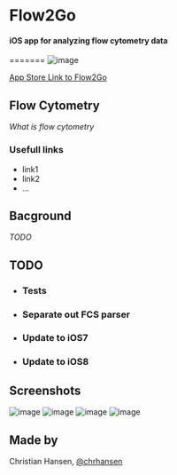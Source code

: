 # Flow2Go

#### iOS app for analyzing flow cytometry data
=======
![image](https://farm4.staticflickr.com/3918/14461806696_a31784b026_o.png)

[App Store Link to Flow2Go](https://itunes.apple.com/us/app/flow2go-flow-cytometry-analysis/id602607716?mt=8)


## Flow Cytometry
_What is flow cytometry_
### Usefull links

- link1
- link2
- ...




## Bacground
_TODO_


## TODO

- ### Tests
- ### Separate out FCS parser
- ### Update to iOS7
- ### Update to iOS8 


## Screenshots

![image](https://farm4.staticflickr.com/3864/14484761935_99b0726dc5_z.jpg)
![image](https://farm4.staticflickr.com/3872/14505020853_39b9a02d00_n.jpg)
![image](https://farm4.staticflickr.com/3887/14481511011_544886b330_m.jpg)
![image](https://farm6.staticflickr.com/5555/14298306560_ae61d9dfe5_m.jpg)



## Made by
Christian Hansen, [@chrhansen](https://twitter.com/chrhansen)